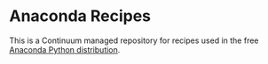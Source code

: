 Anaconda Recipes
================

This is a Continuum managed repository for recipes used in the
free [Anaconda Python distribution](https://www.continuum.io/downloads).
